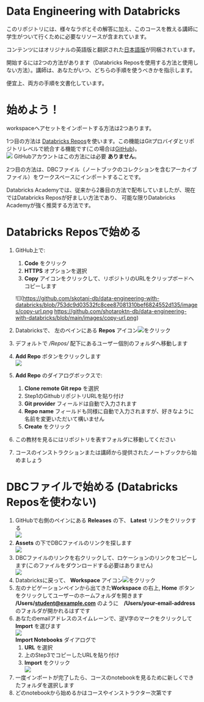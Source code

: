 # Data Engineering with Databricks

このリポジトリには、様々なラボとその解答に加え、このコースを教える講師に学生がついて行くために必要なリソースが含まれています。

コンテンツにはオリジナルの英語版と翻訳された<a href="https://github.com/skotani-db/data-engineering-with-databricks/tree/published/Data-Engineering-with-Databricks-Japanese" target="_blank">日本語版</a>が同梱されています。

開始するには2つの方法があります（Databricks Reposを使用する方法と使用しない方法）。講師は、あなたがいつ、どちらの手順を使うべきかを指示します。

便宜上、両方の手順を文書化しています。

# 始めよう！
workspaceへアセットをインポートする方法は2つあります。

1つ目の方法は <a href="https://docs.databricks.com/repos.html" target="_blank">Databricks Repos</a>を使います。この機能はGitプロバイダとリポジトリレベルで統合する機能です(この場合は<a href="https://github.com/" target="_blank">GitHub</a>)。<br/>
<img src="https://files.training.databricks.com/images/icon_note_32.png"> GitHubアカウントはこの方法には必要 **ありません**。

2つ目の方法は、DBCファイル（ノートブックのコレクションを含むアーカイブファイル）をワークスペースにインポートすることです。

Databricks Academyでは、従来から2番目の方法で配布していましたが、現在ではDatabricks Reposが好ましい方法であり、
可能な限りDatabricks Academyが強く推奨する方法です。


# Databricks Reposで始める
1. GitHub上で:
   1.  **Code** をクリック
   1.  **HTTPS** オプションを選択
   1.  **Copy** アイコンをクリックして、リポジトリのURLをクリップボードへコピーします<br/>
   
   ![](https://github.com/skotani-db/data-engineering-with-databricks/blob/753dc9d03532fc8cee87081310bef6824552d135/images/copy-url.png
   https://github.com/shotaroktn-db/data-engineering-with-databricks/blob/main/images/copy-url.png)

1. Databricksで、 左のペインにある **Repos** アイコン![](https://github.com/shotaroktn-db/data-engineering-with-databricks/blob/main/images/repos-icon.png)をクリック
1. デフォルトで */Repos/* 配下にあるユーザー個別のフォルダへ移動します
1.  **Add Repo** ボタンをクリックします<br/>
![](https://github.com/shotaroktn-db/data-engineering-with-databricks/blob/main/images/add-repo.png)
1. 
   **Add Repo** のダイアログボックスで:
   1.  **Clone remote Git repo** を選択
   1. Step1のGithubリポジトリURLを貼り付け
   1.  **Git provider** フィールドは自動で入力されます
   1.  **Repo name** フィールドも同様に自動で入力されますが、好きなように名前を変更いただいて構いません
   1.  **Create** をクリック
1. この教材を見るにはリポジトリを表すフォルダに移動してください
1. コースのインストラクションまたは講師から提供されたノートブックから始めましょう

# DBCファイルで始める (Databricks Reposを使わない)
1. GitHubで右側のペインにある **Releases** の下、 **Latest** リンクをクリックする<br/>
![](https://github.com/shotaroktn-db/data-engineering-with-databricks/blob/main/images/latest.png)
2.  **Assets** の下でDBCファイルのリンクを探します<br/>
![](https://github.com/shotaroktn-db/data-engineering-with-databricks/blob/main/images/dbc.png)
4. DBCファイルのリンクを右クリックして、ロケーションのリンクをコピーします(このファイルをダウンロードする必要はありません)<br/>
![](https://github.com/shotaroktn-db/data-engineering-with-databricks/blob/main/images/clone.png)
4. Databricksに戻って、 **Workspace** アイコン![](https://github.com/shotaroktn-db/data-engineering-with-databricks/blob/main/images/workspace.png)をクリック 
5. 左のナビゲーションペインから出てきた**Workspace** の右上,  **Home** ボタンをクリックしてユーザーのホームフォルダを開きます<br/> **/Users/student@example.com** のように　**/Users/your-email-address** のフォルダが開かれるはずです
6. あなたのemailアドレスのスイムレーンで、逆V字のマークをクリックして **Import** を選びます<br/>
![](https://github.com/shotaroktn-db/data-engineering-with-databricks/blob/main/images/import.png)<br/>
   **Import Notebooks** ダイアログで
   1.  **URL** を選択
   2. 上のStep3でコピーしたURLを貼り付け
   3.  **Import** をクリック<br/>
![](https://github.com/shotaroktn-db/data-engineering-with-databricks/blob/main/images/import-notebook.png)
8. 一度インポートが完了したら、コースのnotebookを見るために新しくできたフォルダを選択します
9. どのnotebookから始めるかはコースやインストラクター次第です

